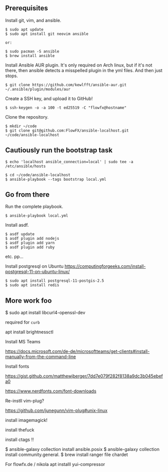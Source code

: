 ## Prerequisites

Install git, vim, and ansible.

```
$ sudo apt update
$ sudo apt install git neovim ansible

or:

$ sudo pacman -S ansible
$ brew install ansible
```

Install Ansible AUR plugin. It's only required on Arch linux, but if it's not there, then ansible detects a misspelled plugin in the yml files. And then just stops.

```
$ git clone https://github.com/kewlfft/ansible-aur.git ~/.ansible/plugin/modules/aur
```

Create a SSH key, and upload it to GitHub!

```
$ ssh-keygen -o -a 100 -t ed25519 -C "flowfx@hostname"
```

Clone the repository.

```
$ mkdir ~/code
$ git clone git@github.com:FlowFX/ansible-localhost.git ~/code/ansible-localhost
```

## Cautiously run the bootstrap task

```
$ echo 'localhost ansible_connection=local' | sudo tee -a /etc/ansible/hosts

$ cd ~/code/ansible-localhost
$ ansible-playbook --tags bootstrap local.yml
```


## Go from there

Run the complete playbook.

```
$ ansible-playbook local.yml
```

Install asdf.

```
$ asdf update
$ asdf plugin add nodejs
$ asdf plugin add yarn
$ asdf plugin add ruby
```

etc. pp...


Install postgresql on Ubuntu https://computingforgeeks.com/install-postgresql-11-on-ubuntu-linux/

```
$ sudo apt install postgresql-11-postgis-2.5
$ sudo apt install redis
```


## More work foo

$ sudo apt install libcurl4-openssl-dev

required for `curb`


apt install brightnessctl


Install MS Teams

https://docs.microsoft.com/de-de/microsoftteams/get-clients#install-manually-from-the-command-line


Install fonts


https://gist.github.com/matthewjberger/7dd7e079f282f8138a9dc3b045ebefa0

https://www.nerdfonts.com/font-downloads


Re-instll vim-plug?

https://github.com/junegunn/vim-plug#unix-linux

install imagemagick!

install thefuck

install ctags !!


$ ansible-galaxy collection install ansible.posix
$ ansible-galaxy collection install community.general.
$ brew install ranger file chardet


For flowfx.de / nikola
apt installl yui-compressor
